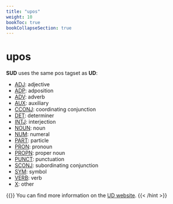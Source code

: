 ```yaml
---
title: "upos"
weight: 10
bookToc: true
bookCollapseSection: true
---
```


# upos

**SUD** uses the same pos tagset as **UD**:
- [ADJ](./ADJ.md): adjective
- [ADP](./ADP.md): adposition
- [ADV](./ADV.md): adverb
- [AUX](./AUX.md): auxiliary
- [CCONJ](./CCONJ.md): coordinating conjunction
- [DET](./DET.md): determiner
- [INTJ](./INTJ.md): interjection
- [NOUN](./NOUN.md): noun
- [NUM](./NUM.md): numeral
- [PART](./PART.md): particle
- [PRON](./PRON.md): pronoun
- [PROPN](./PROPN.md): proper noun
- [PUNCT](./PUNCT.md): punctuation
- [SCONJ](./SCONJ.md): subordinating conjunction
- [SYM](./SYM.md): symbol
- [VERB](./VERB.md): verb
- [ X](./X.md): other

{{<hint info>}}
You can find more information on the [UD website](https://universaldependencies.org/u/pos/all.html). 
{{< /hint >}}